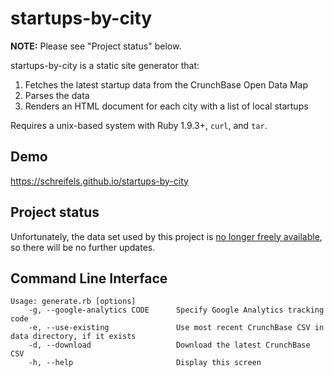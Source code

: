 # startups-by-city

**NOTE:** Please see "Project status" below.

startups-by-city is a static site generator that:

1. Fetches the latest startup data from the CrunchBase Open Data Map
2. Parses the data
3. Renders an HTML document for each city with a list of local startups

Requires a unix-based system with Ruby 1.9.3+, ```curl```, and ```tar```.

## Demo

https://schreifels.github.io/startups-by-city

## Project status

Unfortunately, the data set used by this project is [no longer freely available](https://info.crunchbase.com/about/crunchbase-data-exports/), so there will be no further updates.

## Command Line Interface

```
Usage: generate.rb [options]
    -g, --google-analytics CODE      Specify Google Analytics tracking code
    -e, --use-existing               Use most recent CrunchBase CSV in data directory, if it exists
    -d, --download                   Download the latest CrunchBase CSV
    -h, --help                       Display this screen
```
